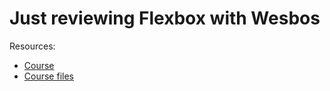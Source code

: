 # Just reviewing Flexbox with Wesbos

Resources:
- [Course](https://flexbox.io/)
- [Course files](https://github.com/wesbos/What-The-Flexbox/tree/master)